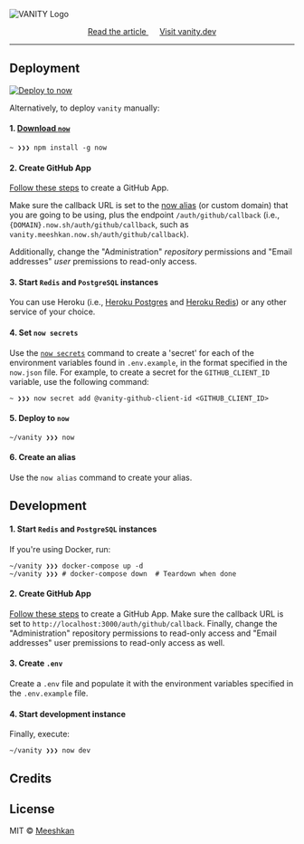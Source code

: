 ![VANITY Logo](https://nikolaskama.me/content/images/2020/04/vanity_logo.png)

<div align="center">
	<a href="https://dev.to/meeshkan/weekly-metrics-for-your-github-repos-with-vanity-3jf7">
		Read the article
	</a>
	<span>&nbsp;&nbsp;&nbsp;&nbsp;</span>
	<a href="https://vanity.dev">
		Visit vanity.dev
	</a>
</div>

---

## Deployment

[![Deploy to now](https://deploy.now.sh/static/button.svg)](https://deploy.now.sh/?repo=https://github.com/Meeshkan/vanity)

Alternatively, to deploy `vanity` manually:

#### 1. [Download `now`](https://zeit.co/download)

```
~ ❯❯❯ npm install -g now
```

#### 2. Create GitHub App

[Follow these steps](https://developer.github.com/apps/building-github-apps/creating-a-github-app/) to create a GitHub App.

Make sure the callback URL is set to the [now alias](https://zeit.co/docs/configuration#project/alias) (or custom domain) that you are going to be using, plus the endpoint `/auth/github/callback` (i.e., `{DOMAIN}.now.sh/auth/github/callback`, such as `vanity.meeshkan.now.sh/auth/github/callback`).

Additionally, change the "Administration" *repository* permissions and "Email addresses" *user* premissions to read-only access.

#### 3. Start `Redis` and `PostgreSQL` instances

You can use Heroku (i.e., [Heroku Postgres](https://www.heroku.com/postgres) and [Heroku Redis](https://www.heroku.com/redis)) or any other service of your choice.

#### 4. Set `now secrets`

Use the [`now secrets`](https://zeit.co/docs/v2/build-step#adding-secrets) command to create a 'secret' for each of the environment variables found in `.env.example`, in the format specified in the `now.json` file. For example, to create a secret for the `GITHUB_CLIENT_ID` variable, use the following command:

```
~ ❯❯❯ now secret add @vanity-github-client-id <GITHUB_CLIENT_ID>
```

#### 5. Deploy to `now`

```
~/vanity ❯❯❯ now
```

#### 6. Create an alias

Use the `now alias` command to create your alias.

## Development

#### 1. Start `Redis` and `PostgreSQL` instances

If you're using Docker, run:

```
~/vanity ❯❯❯ docker-compose up -d
~/vanity ❯❯❯ # docker-compose down  # Teardown when done
```

#### 2. Create GitHub App

[Follow these steps](https://developer.github.com/apps/building-github-apps/creating-a-github-app/) to create a GitHub App. Make sure the callback URL is set to `http://localhost:3000/auth/github/callback`. Finally, change the "Administration" repository permissions to read-only access and "Email addresses" user premissions to read-only access as well.

#### 3. Create `.env`

Create a `.env` file and populate it with the environment variables specified in the `.env.example` file.

#### 4. Start development instance

Finally, execute:

```
~/vanity ❯❯❯ now dev
```

## Credits

## License

MIT © [Meeshkan](http://meeshkan.com/)

